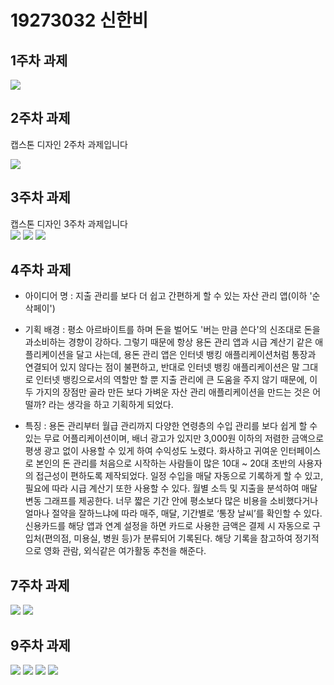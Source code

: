 # 19273032 신한비

## 1주차 과제
  <img src="./png/Miffy.jpg">

## 2주차 과제

캡스톤 디자인 2주차 과제입니다

  <img width="" height="" src="./png/19273032.png">

## 3주차 과제

캡스톤 디자인 3주차 과제입니다
<br>
<img width="" height="" src="./png/19273032 신한비 캡스톤 3주차 과제 1.JPG">
<img width="" height="" src="./png/19273032 신한비 캡스톤 3주차 과제 2.JPG">
<img width="" height="" src="./png/19273032 신한비 캡스톤 3주차 과제 3.JPG">

## 4주차 과제

  - 아이디어 명 : 지출 관리를 보다 더 쉽고 간편하게 할 수 있는 자산 관리 앱(이하 '순삭페이')
  
  - 기획 배경 : 평소 아르바이트를 하며 돈을 벌어도 '버는 만큼 쓴다'의 신조대로 돈을 과소비하는 경향이 강하다. 그렇기 때문에 항상 용돈 관리 앱과 시급 계산기 같은 애플리케이션을 달고 사는데, 용돈 관리 앱은 인터넷 뱅킹 애플리케이션처럼 통장과 연결되어 있지 않다는 점이 불편하고, 반대로 인터넷 뱅킹 애플리케이션은 말 그대로 인터넷 뱅킹으로서의 역할만 할 뿐 지출 관리에 큰 도움을 주지 않기 때문에, 이 두 가지의 장점만 골라 만든 보다 가벼운 자산 관리 애플리케이션을 만드는 것은 어떨까? 라는 생각을 하고 기획하게 되었다.
  
  - 특징 : 용돈 관리부터 월급 관리까지 다양한 연령층의 수입 관리를 보다 쉽게 할 수 있는 무료 어플리케이션이며, 배너 광고가 있지만 3,000원 이하의 저렴한 금액으로 평생 광고 없이 사용할 수 있게 하여 수익성도 노렸다. 화사하고 귀여운 인터페이스로 본인의 돈 관리를 처음으로 시작하는 사람들이 많은 10대 ~ 20대 초반의 사용자의 접근성이 편하도록 제작되었다. 일정 수입을 매달 자동으로 기록하게 할 수 있고, 필요에 따라 시급 계산기 또한 사용할 수 있다. 월별 소득 및 지출을 분석하여 매달 변동 그래프를 제공한다. 너무 짧은 기간 안에 평소보다 많은 비용을 소비했다거나 얼마나 절약을 잘하느냐에 따라 매주, 매달, 기간별로 ‘통장 날씨’를 확인할 수 있다. 신용카드를 해당 앱과 연계 설정을 하면 카드로 사용한 금액은 결제 시 자동으로 구입처(편의점, 미용실, 병원 등)가 분류되어 기록된다. 해당 기록을 참고하여 정기적으로 영화 관람, 외식같은 여가활동 추천을 해준다.

## 7주차 과제
 <img src="./png/pic11.PNG">
 <img src="./png/pic12.PNG">
 
## 9주차 과제
 <img src="./png/9w1.PNG">
 <img src="./png/9w2.PNG">
 <img src="./png/9w3.PNG">
 <img src="./png/9w4.PNG">
